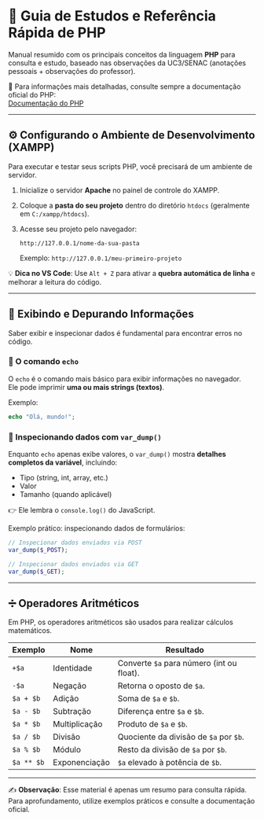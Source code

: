 # 📘 Guia de Estudos e Referência Rápida de PHP  

Manual resumido com os principais conceitos da linguagem **PHP** para consulta e estudo, baseado nas observações da UC3/SENAC (anotações pessoais + observações do professor).  

🔗 Para informações mais detalhadas, consulte sempre a documentação oficial do PHP:  
[Documentação do PHP](https://www.php.net/manual/pt_BR/)  

---

## ⚙️ Configurando o Ambiente de Desenvolvimento (XAMPP)  

Para executar e testar seus scripts PHP, você precisará de um ambiente de servidor.  

1. Inicialize o servidor **Apache** no painel de controle do XAMPP.  
2. Coloque a **pasta do seu projeto** dentro do diretório `htdocs` (geralmente em `C:/xampp/htdocs`).  
3. Acesse seu projeto pelo navegador:  

   ```
   http://127.0.0.1/nome-da-sua-pasta
   ```

   Exemplo: `http://127.0.0.1/meu-primeiro-projeto`  

💡 **Dica no VS Code**: Use `Alt + Z` para ativar a **quebra automática de linha** e melhorar a leitura do código.  

---

## 💬 Exibindo e Depurando Informações  

Saber exibir e inspecionar dados é fundamental para encontrar erros no código.  

### 🔹 O comando `echo`  
O `echo` é o comando mais básico para exibir informações no navegador.  
Ele pode imprimir **uma ou mais strings (textos)**.  

Exemplo:  
```php
echo "Olá, mundo!";
```

### 🔹 Inspecionando dados com `var_dump()`  
Enquanto `echo` apenas exibe valores, o `var_dump()` mostra **detalhes completos da variável**, incluindo:  
- Tipo (string, int, array, etc.)  
- Valor  
- Tamanho (quando aplicável)  

👉 Ele lembra o `console.log()` do JavaScript.  

Exemplo prático: inspecionando dados de formulários:  
```php
// Inspecionar dados enviados via POST
var_dump($_POST);

// Inspecionar dados enviados via GET
var_dump($_GET);
```

---

## ➗ Operadores Aritméticos  

Em PHP, os operadores aritméticos são usados para realizar cálculos matemáticos.  

| Exemplo   | Nome            | Resultado |
|-----------|-----------------|-----------|
| `+$a`     | Identidade      | Converte `$a` para número (int ou float). |
| `-$a`     | Negação         | Retorna o oposto de `$a`. |
| `$a + $b` | Adição          | Soma de `$a` e `$b`. |
| `$a - $b` | Subtração       | Diferença entre `$a` e `$b`. |
| `$a * $b` | Multiplicação   | Produto de `$a` e `$b`. |
| `$a / $b` | Divisão         | Quociente da divisão de `$a` por `$b`. |
| `$a % $b` | Módulo          | Resto da divisão de `$a` por `$b`. |
| `$a ** $b`| Exponenciação   | `$a` elevado à potência de `$b`. |

---

✍️ **Observação**: Esse material é apenas um resumo para consulta rápida.  
Para aprofundamento, utilize exemplos práticos e consulte a documentação oficial.  
